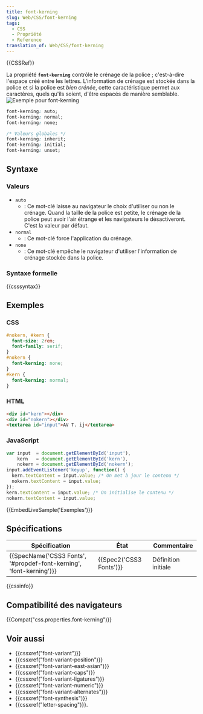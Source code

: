 ```yaml
---
title: font-kerning
slug: Web/CSS/font-kerning
tags:
  - CSS
  - Propriété
  - Reference
translation_of: Web/CSS/font-kerning
---
```

{{CSSRef}}

La propriété **`font-kerning`** contrôle le crénage de la police ; c'est-à-dire l'espace créé entre les lettres. L'information de crénage est stockée dans la police et si la police est *bien crénée*, cette caractéristique permet aux caractères, quels qu'ils soient, d'être espacés de manière semblable.![Exemple pour font-kerning](font-kerning.png)

```css
font-kerning: auto;
font-kerning: normal;
font-kerning: none;

/* Valeurs globales */
font-kerning: inherit;
font-kerning: initial;
font-kerning: unset;
```

## Syntaxe

### Valeurs

- `auto`
  - : Ce mot-clé laisse au navigateur le choix d'utiliser ou non le crénage. Quand la taille de la police est petite, le crénage de la police peut avoir l'air étrange et les navigateurs le désactiveront. C'est la valeur par défaut.
- `normal`
  - : Ce mot-clé force l'application du crénage.
- `none`
  - : Ce mot-clé empêche le navigateur d'utiliser l'information de crénage stockée dans la police.

### Syntaxe formelle

{{csssyntax}}

## Exemples

### CSS

```css
#nokern, #kern {
  font-size: 2rem;
  font-family: serif;
}
#nokern {
  font-kerning: none;
}
#kern {
  font-kerning: normal;
}
```

### HTML

```html
<div id="kern"></div>
<div id="nokern"></div>
<textarea id="input">AV T. ij</textarea>
```

### JavaScript

```js
var input  = document.getElementById('input'),
    kern   = document.getElementById('kern'),
    nokern = document.getElementById('nokern');
input.addEventListener('keyup', function() {
  kern.textContent = input.value; /* On met à jour le contenu */
  nokern.textContent = input.value;
});
kern.textContent = input.value; /* On initialise le contenu */
nokern.textContent = input.value;
```

{{EmbedLiveSample('Exemples')}}

## Spécifications

| Spécification                                                                            | État                             | Commentaire         |
| ---------------------------------------------------------------------------------------- | -------------------------------- | ------------------- |
| {{SpecName('CSS3 Fonts', '#propdef-font-kerning', 'font-kerning')}} | {{Spec2('CSS3 Fonts')}} | Définition initiale |

{{cssinfo}}

## Compatibilité des navigateurs

{{Compat("css.properties.font-kerning")}}

## Voir aussi

- {{cssxref("font-variant")}}
- {{cssxref("font-variant-position")}}
- {{cssxref("font-variant-east-asian")}}
- {{cssxref("font-variant-caps")}}
- {{cssxref("font-variant-ligatures")}}
- {{cssxref("font-variant-numeric")}}
- {{cssxref("font-variant-alternates")}}
- {{cssxref("font-synthesis")}}
- {{cssxref("letter-spacing")}}.
